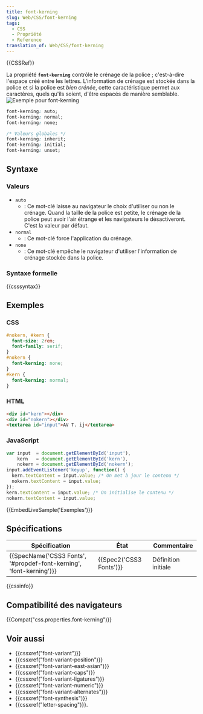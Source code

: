 ```yaml
---
title: font-kerning
slug: Web/CSS/font-kerning
tags:
  - CSS
  - Propriété
  - Reference
translation_of: Web/CSS/font-kerning
---
```

{{CSSRef}}

La propriété **`font-kerning`** contrôle le crénage de la police ; c'est-à-dire l'espace créé entre les lettres. L'information de crénage est stockée dans la police et si la police est *bien crénée*, cette caractéristique permet aux caractères, quels qu'ils soient, d'être espacés de manière semblable.![Exemple pour font-kerning](font-kerning.png)

```css
font-kerning: auto;
font-kerning: normal;
font-kerning: none;

/* Valeurs globales */
font-kerning: inherit;
font-kerning: initial;
font-kerning: unset;
```

## Syntaxe

### Valeurs

- `auto`
  - : Ce mot-clé laisse au navigateur le choix d'utiliser ou non le crénage. Quand la taille de la police est petite, le crénage de la police peut avoir l'air étrange et les navigateurs le désactiveront. C'est la valeur par défaut.
- `normal`
  - : Ce mot-clé force l'application du crénage.
- `none`
  - : Ce mot-clé empêche le navigateur d'utiliser l'information de crénage stockée dans la police.

### Syntaxe formelle

{{csssyntax}}

## Exemples

### CSS

```css
#nokern, #kern {
  font-size: 2rem;
  font-family: serif;
}
#nokern {
  font-kerning: none;
}
#kern {
  font-kerning: normal;
}
```

### HTML

```html
<div id="kern"></div>
<div id="nokern"></div>
<textarea id="input">AV T. ij</textarea>
```

### JavaScript

```js
var input  = document.getElementById('input'),
    kern   = document.getElementById('kern'),
    nokern = document.getElementById('nokern');
input.addEventListener('keyup', function() {
  kern.textContent = input.value; /* On met à jour le contenu */
  nokern.textContent = input.value;
});
kern.textContent = input.value; /* On initialise le contenu */
nokern.textContent = input.value;
```

{{EmbedLiveSample('Exemples')}}

## Spécifications

| Spécification                                                                            | État                             | Commentaire         |
| ---------------------------------------------------------------------------------------- | -------------------------------- | ------------------- |
| {{SpecName('CSS3 Fonts', '#propdef-font-kerning', 'font-kerning')}} | {{Spec2('CSS3 Fonts')}} | Définition initiale |

{{cssinfo}}

## Compatibilité des navigateurs

{{Compat("css.properties.font-kerning")}}

## Voir aussi

- {{cssxref("font-variant")}}
- {{cssxref("font-variant-position")}}
- {{cssxref("font-variant-east-asian")}}
- {{cssxref("font-variant-caps")}}
- {{cssxref("font-variant-ligatures")}}
- {{cssxref("font-variant-numeric")}}
- {{cssxref("font-variant-alternates")}}
- {{cssxref("font-synthesis")}}
- {{cssxref("letter-spacing")}}.
